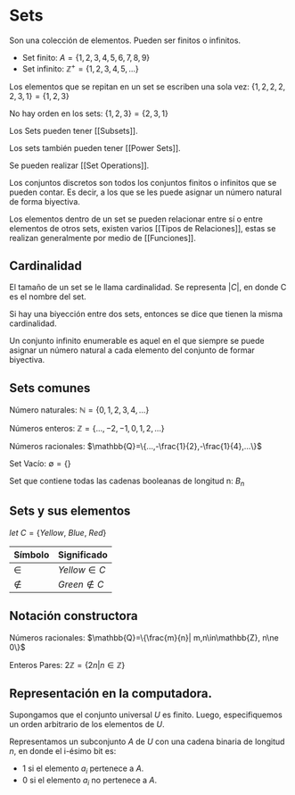 # Sets
Son una colección de elementos. Pueden ser finitos o infinitos.
* Set finito: $A=\{1,2,3,4,5,6,7,8,9\}$
* Set infinito: $\mathbb{Z}^+=\{1,2,3,4,5,...\}$

Los elementos que se repitan en un set se escriben una sola vez:
$\{1,2,2,2,2,3,1\} = \{1,2,3\}$

No hay orden en los sets: $\{1,2,3\}=\{2,3,1\}$

Los Sets pueden tener [[Subsets]].

Los sets también pueden tener [[Power Sets]].

Se pueden realizar [[Set Operations]].

Los conjuntos discretos son todos los conjuntos finitos o infinitos que se pueden contar. Es decir, a los que se les puede asignar un número natural de forma biyectiva.

Los elementos dentro de un set se pueden relacionar entre sí o entre elementos de otros sets, existen varios [[Tipos de Relaciones]], estas se realizan generalmente por medio de [[Funciones]].
## Cardinalidad
El tamaño de un set se le llama cardinalidad. Se representa $|C|$, en donde C es el nombre del set.

Si hay una biyección entre dos sets, entonces se dice que tienen la misma cardinalidad.

Un conjunto infinito enumerable es aquel en el que siempre se puede asignar un número natural a cada elemento del conjunto de formar biyectiva.

## Sets comunes
Número naturales: 
$\mathbb{N} = \{0,1,2,3,4,...\}$

Números enteros:
$\mathbb{Z}=\{...,-2,-1,0,1,2,...\}$

Números racionales:
$\mathbb{Q}=\{...,-\frac{1}{2},-\frac{1}{4},...\}$

Set Vacío:
$\emptyset = \{\}$

Set que contiene todas las cadenas booleanas de longitud n: $B_n$

## Sets y sus elementos
$let\ C =\{Yellow,\ Blue,\ Red\}$

|Símbolo|Significado|
|--|--|
|$\in$|$Yellow \in C$ |
|$\notin$|$Green\notin C$|

## Notación constructora
Números racionales:
$\mathbb{Q}=\{\frac{m}{n}| m,n\in\mathbb{Z}, n\ne 0\}$

Enteros Pares:
$2\mathbb{Z} = \{2n | n\in\mathbb{Z}\}$

## Representación en la computadora.
Supongamos que el conjunto universal $U$ es finito. Luego, especifiquemos un orden arbitrario de los elementos de $U$.

Representamos un subconjunto $A$ de $U$ con una cadena binaria de longitud $n$, en donde el i-ésimo bit es:
* 1 si el elemento $a_i$ pertenece a $A$.
* 0 si el elemento $a_i$ no pertenece a $A$.


